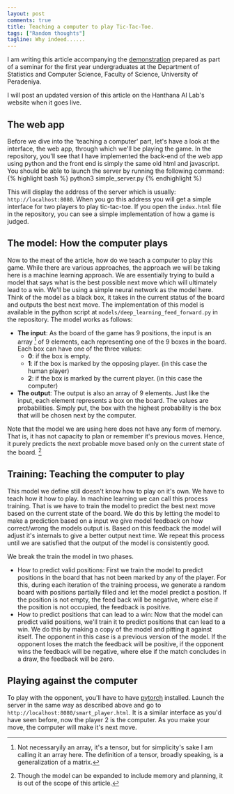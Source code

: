 ```yaml
---
layout: post
comments: true
title: Teaching a computer to play Tic-Tac-Toe.
tags: ["Random thoughts"]
tagline: Why indeed......
---
```

I am writing this article accompanying the [demonstration](https://github.com/H-A-I-L/tic-tac-toe) prepared as part of a seminar for the first year undergraduates at the Department of Statistics and Computer Science, Faculty of Science, University of Peradeniya.

<div class="message">
	I will post an updated version of this article on the Hanthana AI Lab's website when it goes live.
</div>

## The web app

Before we dive into the 'teaching a computer' part, let's have a look at the interface, the web app, through which we'll be playing the game. In the repository, you'll see that I have implemented the back-end of the web app using python and the front end is simply the same old html and javascript. You should be able to launch the server by running the following command:
{% highlight bash %}
python3 simple_server.py
{% endhighlight %}

This will display the address of the server which is usually: <code>http://localhost:8080</code>. When you go this address you will get a simple interface for two players to play tic-tac-toe. If you open the <code>index.html</code> file in the repository, you can see a simple implementation of how a game is judged.

## The model: How the computer plays

Now to the meat of the article, how do we teach a computer to play this game. While there are various approaches, the approach we will be taking here is a machine learning approach. We are essentially trying to build a model that says what is the best possible next move which will ultimately lead to a win. We'll be using a simple neural network as the model here. Think of the model as a black box, it takes in the current status of the board and outputs the best next move. The implementation of this model is available in the python script at <code>models/deep_learning_feed_forward.py</code> in the repository. The model works as follows:
- **The input**:
  As the board of the game has 9 positions, the input is an array [^fn-arry_vs_tensor] of 9 elements, each representing one of the 9 boxes in the board. Each box can have one of the three values:
  - **0**: if the box is empty.
  - **1**: if the box is marked by the opposing player. (in this case the human player)
  - **2**: if the box is marked by the current player. (in this case the computer)
- **The output**:
  The output is also an array of 9 elements. Just like the input, each element represents a box on the board. The values are probabilities. Simply put, the box with the highest probability is the box that will be chosen next by the computer.
  
Note that the model we are using here does not have any form of memory. That is, it has not capacity to plan or remember it's previous moves. Hence, it purely predicts the next probable move based only on the current state of the board. [^fn-only_ff]
  
## Training: Teaching the computer to play

This model we define still doesn't know how to play on it's own. We have to teach how it how to play. In machine learning we can call this process training. That is we have to train the model to predict the best next move based on the current state of the board. We do this by letting the model to make a prediction based on a input we give model feedback on how correct/wrong the models output is. Based on this feedback the model will adjust it's internals to give a better output next time. We repeat this process until we are satisfied that the output of the model is consistently good. 

We break the train the model in two phases.
- How to predict valid positions: First we train the model to predict positions in the board that has not been marked by any of the player. For this, during each iteration of the training process, we generate a random board with positions partially filled and let the model predict a position. If the position is not empty, the feed back will be negative, where else if the position is not occupied, the feedback is positive.
- How to predict positions that can lead to a win: Now that the model can predict valid positions, we'll train it to predict positions that can lead to a win. We do this by making a copy of the model and pitting it against itself. The opponent in this case is a previous version of the model. If the opponent loses the match the feedback will be positive, if the opponent wins the feedback will be negative, where else if the match concludes in a draw, the feedback will be zero.

## Playing against the computer

To play with the opponent, you'll have to have [pytorch](www.pytorch.org) installed. Launch the server in the same way as described above and go to <code>http://localhost:8080/smart_player.html</code>. It is a similar interface as you'd have seen before, now the player 2 is the computer. As you make your move, the computer will make it's next move. 

[^fn-arry_vs_tensor]: Not necessaryily an array, it's a tensor, but for simplicity's sake I am calling it an array here. The definition of a tensor, broadly speaking, is a generalization of a matrix.

[^fn-only_ff]: Though the model can be expanded to include memory and planning, it is out of the scope of this article.
